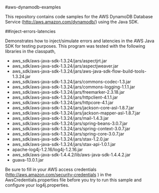#aws-dynamodb-examples

This repository contains code samples for the AWS DynamoDB Database Service (http://aws.amazon.com/dynamodb/) using the Java SDK.

##inject-errors-latencies

Demonstrates how to inject/simulate errors and latencies in the AWS Java SDK for testing purposes. This program was tested with the following libraries in the classpath,

* aws_sdk/aws-java-sdk-1.3.24/jars/aspectjrt.jar
* aws_sdk/aws-java-sdk-1.3.24/jars/aspectjweaver.jar
* aws_sdk/aws-java-sdk-1.3.24/jars/aws-java-sdk-flow-build-tools-1.3.24.jar
* aws_sdk/aws-java-sdk-1.3.24/jars/commons-codec-1.3.jar
* aws_sdk/aws-java-sdk-1.3.24/jars/commons-logging-1.1.1.jar
* aws_sdk/aws-java-sdk-1.3.24/jars/freemarker-2.3.18.jar
* aws_sdk/aws-java-sdk-1.3.24/jars/httpclient-4.1.1.jar
* aws_sdk/aws-java-sdk-1.3.24/jars/httpcore-4.1.jar
* aws_sdk/aws-java-sdk-1.3.24/jars/jackson-core-asl-1.8.7.jar
* aws_sdk/aws-java-sdk-1.3.24/jars/jackson-mapper-asl-1.8.7.jar
* aws_sdk/aws-java-sdk-1.3.24/jars/mail-1.4.3.jar
* aws_sdk/aws-java-sdk-1.3.24/jars/spring-beans-3.0.7.jar
* aws_sdk/aws-java-sdk-1.3.24/jars/spring-context-3.0.7.jar
* aws_sdk/aws-java-sdk-1.3.24/jars/spring-core-3.0.7.jar
* aws_sdk/aws-java-sdk-1.3.24/jars/stax-1.2.0.jar
* aws_sdk/aws-java-sdk-1.3.24/jars/stax-api-1.0.1.jar
* apache-log4j-1.2.16/log4j-1.2.16.jar
* aws_sdk/aws-java-sdk-1.4.4.2/lib/aws-java-sdk-1.4.4.2.jar
* guava-13.0.1.jar

Be sure to fill in your AWS access credentials (http://aws.amazon.com/security-credentials ) in the
AwsCredentials.properties file before you try to run this sample and configure your log4j.properties.